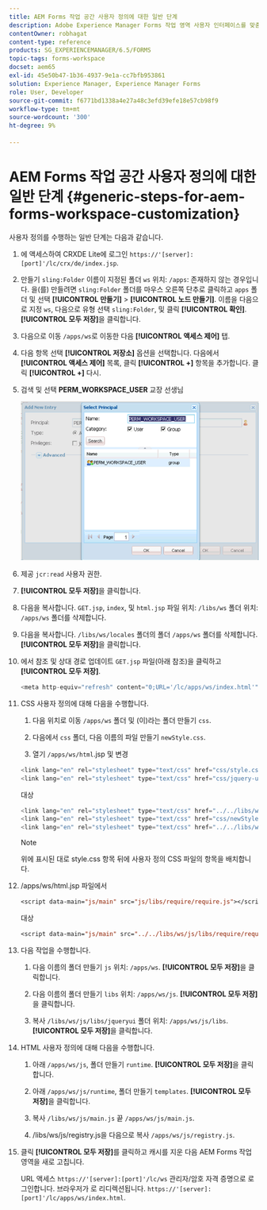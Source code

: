```yaml
---
title: AEM Forms 작업 공간 사용자 정의에 대한 일반 단계
description: Adobe Experience Manager Forms 작업 영역 사용자 인터페이스를 맞춤화하는 방법
contentOwner: robhagat
content-type: reference
products: SG_EXPERIENCEMANAGER/6.5/FORMS
topic-tags: forms-workspace
docset: aem65
exl-id: 45e50b47-1b36-4937-9e1a-cc7bfb953861
solution: Experience Manager, Experience Manager Forms
role: User, Developer
source-git-commit: f6771bd1338a4e27a48c3efd39efe18e57cb98f9
workflow-type: tm+mt
source-wordcount: '300'
ht-degree: 9%

---
```


# AEM Forms 작업 공간 사용자 정의에 대한 일반 단계 {#generic-steps-for-aem-forms-workspace-customization}

사용자 정의를 수행하는 일반 단계는 다음과 같습니다.

1. 에 액세스하여 CRXDE Lite에 로그인 `https://'[server]:[port]'/lc/crx/de/index.jsp`.
1. 만들기 `sling:Folder` 이름이 지정된 폴더 `ws` 위치: `/apps`: 존재하지 않는 경우입니다. 을(를) 만들려면 `sling:Folder` 폴더를 마우스 오른쪽 단추로 클릭하고 `apps` 폴더 및 선택 **[!UICONTROL 만들기]** > **[!UICONTROL 노드 만들기]**. 이름을 다음으로 지정 `ws`, 다음으로 유형 선택 `sling:Folder`, 및 클릭 **[!UICONTROL 확인]**. **[!UICONTROL 모두 저장]**&#x200B;을 클릭합니다.
1. 다음으로 이동 `/apps/ws`로 이동한 다음 **[!UICONTROL 액세스 제어]** 탭.
1. 다음 항목 선택 **[!UICONTROL 저장소]** 옵션을 선택합니다. 다음에서 **[!UICONTROL 액세스 제어]** 목록, 클릭 **[!UICONTROL +]** 항목을 추가합니다. 클릭 **[!UICONTROL +]** 다시.
1. 검색 및 선택 **PERM_WORKSPACE_USER** 교장 선생님

   ![HTML 작업 영역을 사용자 정의하는 일반 단계의 일부로 PERM_WORKSPACE_USER 주도자를 선택합니다.](assets/perm_workspace_user.png)

1. 제공 `jcr:read` 사용자 권한.
1. **[!UICONTROL 모두 저장]**&#x200B;을 클릭합니다.
1. 다음을 복사합니다. `GET.jsp`, `index`, 및 `html.jsp` 파일 위치: `/libs/ws` 폴더 위치: `/apps/ws` 폴더를 삭제합니다.
1. 다음을 복사합니다. `/libs/ws/locales` 폴더의 폴더 `/apps/ws` 폴더를 삭제합니다. **[!UICONTROL 모두 저장]**&#x200B;을 클릭합니다.
1. 에서 참조 및 상대 경로 업데이트 `GET.jsp` 파일(아래 참조)을 클릭하고 **[!UICONTROL 모두 저장]**.

   ```javascript
   <meta http-equiv="refresh" content="0;URL='/lc/apps/ws/index.html'" />
   ```

1. CSS 사용자 정의에 대해 다음을 수행합니다.

   1. 다음 위치로 이동 `/apps/ws` 폴더 및 (이)라는 폴더 만들기 `css`.

   1. 다음에서 `css` 폴더, 다음 이름의 파일 만들기 `newStyle.css`.

   1. 열기 `/apps/ws/html`.jsp 및 변경

   ```javascript
   <link lang="en" rel="stylesheet" type="text/css" href="css/style.css" />
   <link lang="en" rel="stylesheet" type="text/css" href="css/jquery-ui.css"/>
   ```

   대상

   ```javascript
   <link lang="en" rel="stylesheet" type="text/css" href="../../libs/ws/css/style.css" />
   <link lang="en" rel="stylesheet" type="text/css" href="css/newStyle.css" />
   <link lang="en" rel="stylesheet" type="text/css" href="../../libs/ws/css/jquery-ui.css"/>
   ```

   >[!NOTE]
   >
   >위에 표시된 대로 style.css 항목 뒤에 사용자 정의 CSS 파일의 항목을 배치합니다.

1. /apps/ws/html.jsp 파일에서

   ```jsp
   <script data-main="js/main" src="js/libs/require/require.js"></script>
   ```

   대상

   ```jsp
   <script data-main="js/main" src="../../libs/ws/js/libs/require/require.js"></script>
   ```

1. 다음 작업을 수행합니다.

   1. 다음 이름의 폴더 만들기 `js` 위치: `/apps/ws`. **[!UICONTROL 모두 저장]**&#x200B;을 클릭합니다.

   1. 다음 이름의 폴더 만들기 `libs` 위치: `/apps/ws/js`. **[!UICONTROL 모두 저장]**&#x200B;을 클릭합니다.

   1. 복사 `/libs/ws/js/libs/jqueryui` 폴더 위치: `/apps/ws/js/libs`. **[!UICONTROL 모두 저장]**&#x200B;을 클릭합니다.

1. HTML 사용자 정의에 대해 다음을 수행합니다.

   1. 아래 `/apps/ws/js`, 폴더 만들기 `runtime`. **[!UICONTROL 모두 저장]**&#x200B;을 클릭합니다.

   1. 아래 `/apps/ws/js/runtime`, 폴더 만들기 `templates`. **[!UICONTROL 모두 저장]**&#x200B;을 클릭합니다.

   1. 복사 `/libs/ws/js/main.js` 끝 `/apps/ws/js/main.js`.

   1. /libs/ws/js/registry.js을 다음으로 복사 `/apps/ws/js/registry.js`.

1. 클릭 **[!UICONTROL 모두 저장]**&#x200B;를 클릭하고 캐시를 지운 다음 AEM Forms 작업 영역을 새로 고칩니다.

   URL 액세스 `https://'[server]:[port]'/lc/ws` 관리자/암호 자격 증명으로 로그인합니다. 브라우저가 로 리디렉션됩니다. `https://'[server]:[port]'/lc/apps/ws/index.html`.
